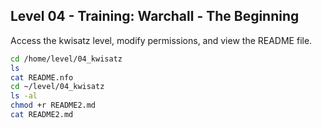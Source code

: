 ## Level 04 - Training: Warchall - The Beginning

Access the kwisatz level, modify permissions, and view the README file.

```bash 
cd /home/level/04_kwisatz
ls
cat README.nfo
cd ~/level/04_kwisatz
ls -al
chmod +r README2.md
cat README2.md
```
